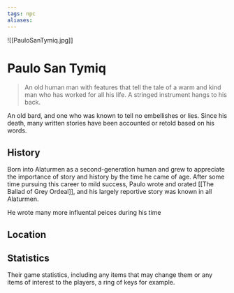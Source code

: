 ```yaml
---
tags: npc
aliases:
---
```

![[PauloSanTymiq.jpg]]

# Paulo San Tymiq

> An old human man with features that tell the tale of a warm and kind man who has worked for all his life. A stringed instrument hangs to his back.

An old bard, and one who was known to tell no embellishes or lies. Since his death, many written stories have been accounted or retold based on his words.


## History
Born into Alaturmen as a second-generation human and grew to appreciate the importance of story and history by the time he came of age. After some time pursuing this career to mild success, Paulo wrote and orated [[The Ballad of Grey Ordeal]], and his largely reportive story was known in all Alaturmen.

He wrote many more influental peices during his time
## Location


## Statistics
Their game statistics, including any items that may change them or any items of interest to the players, a ring of keys for example.